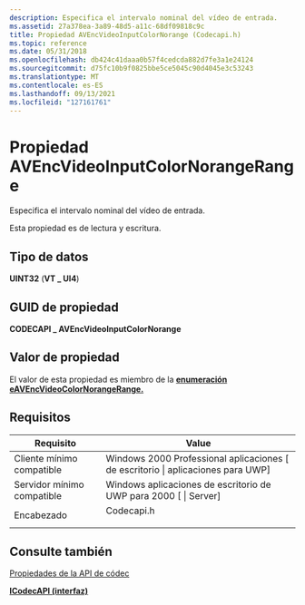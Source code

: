 ```yaml
---
description: Especifica el intervalo nominal del vídeo de entrada.
ms.assetid: 27a378ea-3a89-48d5-a11c-68df09818c9c
title: Propiedad AVEncVideoInputColorNorange (Codecapi.h)
ms.topic: reference
ms.date: 05/31/2018
ms.openlocfilehash: db424c41daaa0b57f4cedcda882d7fe3a1e24124
ms.sourcegitcommit: d75fc10b9f0825bbe5ce5045c90d4045e3c53243
ms.translationtype: MT
ms.contentlocale: es-ES
ms.lasthandoff: 09/13/2021
ms.locfileid: "127161761"
---
```

# <a name="avencvideoinputcolornominalrange-property"></a>Propiedad AVEncVideoInputColorNorangeRange

Especifica el intervalo nominal del vídeo de entrada.

Esta propiedad es de lectura y escritura.

## <a name="data-type"></a>Tipo de datos

**UINT32** (**VT \_ UI4**)

## <a name="property-guid"></a>GUID de propiedad

**CODECAPI \_ AVEncVideoInputColorNorange**

## <a name="property-value"></a>Valor de propiedad

El valor de esta propiedad es miembro de la [**enumeración eAVEncVideoColorNorangeRange.**](/windows/desktop/api/codecapi/ne-codecapi-eavencvideocolornominalrange)

## <a name="requirements"></a>Requisitos



| Requisito | Value |
|-------------------------------------|---------------------------------------------------------------------------------------|
| Cliente mínimo compatible<br/> | Windows 2000 Professional aplicaciones \[ de escritorio \| aplicaciones para UWP\]<br/>                     |
| Servidor mínimo compatible<br/> | Windows aplicaciones de escritorio de UWP para 2000 \[ \| Server\]<br/>                           |
| Encabezado<br/>                   | <dl> <dt>Codecapi.h</dt> </dl> |



## <a name="see-also"></a>Consulte también

<dl> <dt>

[Propiedades de la API de códec](codec-api-properties.md)
</dt> <dt>

[**ICodecAPI (interfaz)**](/windows/desktop/api/Strmif/nn-strmif-icodecapi)
</dt> </dl>

 

 




